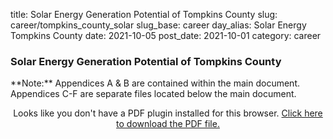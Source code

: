 title: Solar Energy Generation Potential of Tompkins County
slug: career/tompkins_county_solar
slug_base: career
day_alias: Solar Energy Tompkins County
date: 2021-10-05
post_date: 2021-10-01
category: career

<h3 class="f-blue-grey">Solar Energy Generation Potential of Tompkins County</h3>
**Note:** Appendices A & B are contained within the main document. Appendices
C-F are separate files located below the main document.
<center>
  <div style="width:100%; min-height:100vh;">
    <object
      data='/theme/images/career/TCPD Solar Paper- Final Draft.pdf'
      type="application/pdf"
      style="width:100%; height:90vh"
    >
      <p>Looks like you don't have a PDF plugin installed for this browser.
        <a href='/theme/images/career/TCPD Solar Paper- Final Draft.pdf'>Click
        here to download the PDF file.</a>
    </object>
  </div>
</center>

<h3>Appendix C</h3>
<center>
  <div style="width:100%; min-height:100vh;">
    <object
      data='/theme/images/career/Appendix C-Commercial Buildings.pdf'
      type="application/pdf"
      style="width:100%; height:90vh"
    >
      <p>Looks like you don't have a PDF plugin installed for this browser.
        <a href='/theme/images/career/TCPD Solar Paper- Final Draft.pdf'>Click
        here to download the PDF file.</a>
    </object>
  </div>
</center>

<h3>Appendix D</h3>
<center>
  <div style="width:100%; min-height:100vh;">
    <object
      data='/theme/images/career/Appendix D-Industrial Buildings.pdf'
      type="application/pdf"
      style="width:100%; height:90vh"
    >
      <p>Looks like you don't have a PDF plugin installed for this browser.
        <a href='/theme/images/career/Appendix D-Industrial Buildings.pdf'>Click
        here to download the PDF file.</a>
    </object>
  </div>
</center>

<h3>Appendix E</h3>
<center>
  <div style="width:100%; min-height:100vh;">
    <object
      data='/theme/images/career/Appendix E-School Buildings.pdf'
      type="application/pdf"
      style="width:100%; height:90vh"
    >
      <p>Looks like you don't have a PDF plugin installed for this browser.
        <a href='/theme/images/career/Appendix E-School Buildings.pdf'>Click
        here to download the PDF file.</a>
    </object>
  </div>
</center>

<h3>Appendix F</h3>
<center>
  <div style="width:100%; min-height:100vh;">
    <object
      data='/theme/images/career/Appendix F-Solar Liberty Specifications.pdf'
      type="application/pdf"
      style="width:100%; height:90vh"
    >
      <p>Looks like you don't have a PDF plugin installed for this browser.
        <a href='/theme/images/career/Appendix F-Solar Liberty Specifications.pdf'>Click
        here to download the PDF file.</a>
    </object>
  </div>
</center>
